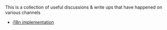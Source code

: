 This is a collection of useful discussions & write ups that have happened on various channels

* [i18n implementation](wiki/polyglot-i18n)